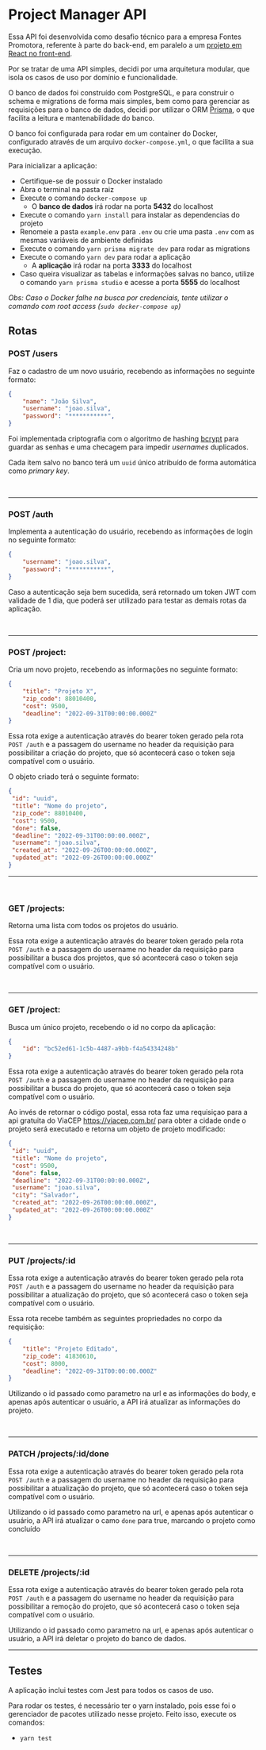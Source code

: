 # Project Manager API

Essa API foi desenvolvida como desafio técnico para a empresa Fontes Promotora, referente à parte do back-end, em paralelo a um [projeto em React no front-end](https://github.com/sdayube/project-manager).

Por se tratar de uma API simples, decidi por uma arquitetura modular, que isola os casos de uso por domínio e funcionalidade.

O banco de dados foi construído com PostgreSQL, e para construir o schema e migrations de forma mais simples, bem como para gerenciar as requisições para o banco de dados, decidi por utilizar o ORM [Prisma](https://www.prisma.io/), o que facilita a leitura e mantenabilidade do banco.

O banco foi configurada para rodar em um container do Docker, configurado através de um arquivo `docker-compose.yml`, o que facilita a sua execução.

Para inicializar a aplicação:
- Certifique-se de possuir o Docker instalado
- Abra o terminal na pasta raiz
- Execute o comando `docker-compose up` 
  - O **banco de dados** irá rodar na porta **5432** do localhost
- Execute o comando `yarn install` para instalar as dependencias do projeto
- Renomeie a pasta `example.env` para `.env` ou crie uma pasta `.env` com as mesmas variáveis de ambiente definidas
- Execute o comando `yarn prisma migrate dev` para rodar as migrations
- Execute o comando `yarn dev` para rodar a aplicação
  - A **aplicação** irá rodar na porta **3333** do localhost
- Caso queira visualizar as tabelas e informações salvas no banco, utilize o comando `yarn prisma studio` e acesse a porta **5555** do localhost

*Obs: Caso o Docker falhe na busca por credenciais, tente utilizar o comando com root access (`sudo docker-compose up`)*
  

## Rotas

### POST /users

Faz o cadastro de um novo usuário, recebendo as informações no seguinte formato:

```json
{
    "name": "João Silva",
    "username": "joao.silva",
    "password": "***********",
}
```
Foi implementada criptografia com o algoritmo de hashing [bcrypt](https://www.npmjs.com/package/bcrypt) para guardar as senhas e uma checagem para impedir *usernames* duplicados.

Cada item salvo no banco terá um `uuid` único atribuído de forma automática como *primary key*.

&nbsp;<br>

---
### POST /auth
Implementa a autenticação do usuário, recebendo as informações de login no seguinte formato:
  
```json
{
    "username": "joao.silva",
    "password": "***********",
}
```
Caso a autenticação seja bem sucedida, será retornado um token JWT com validade de 1 dia, que poderá ser utilizado para testar as demais rotas da aplicação.

&nbsp;<br>

---
### POST /project:
Cria um novo projeto, recebendo as informações no seguinte formato:
  
```json
{
    "title": "Projeto X",
    "zip_code": 88010400,
    "cost": 9500,
    "deadline": "2022-09-31T00:00:00.000Z"
}
```
Essa rota exige a autenticação através do bearer token gerado pela rota `POST /auth` e a passagem do username no header da requisição para possibilitar a criação do projeto, que só acontecerá caso o token seja compatível com o usuário.

O objeto criado terá o seguinte formato:

```json
{
 "id": "uuid",
 "title": "Nome do projeto",
 "zip_code": 88010400,
 "cost": 9500,
 "done": false,
 "deadline": "2022-09-31T00:00:00.000Z",
 "username": "joao.silva",
 "created_at": "2022-09-26T00:00:00.000Z",
 "updated_at": "2022-09-26T00:00:00.000Z"
}

```
---
&nbsp;<br>

### GET /projects:
Retorna uma lista com todos os projetos do usuário.

Essa rota exige a autenticação através do bearer token gerado pela rota `POST /auth` e a passagem do username no header da requisição para possibilitar a busca dos projetos, que só acontecerá caso o token seja compatível com o usuário.

&nbsp;<br>

---
### GET /project:
Busca um único projeto, recebendo o id no corpo da aplicação:
  
```json
{
	"id": "bc52ed61-1c5b-4487-a9bb-f4a54334248b"
}
```
Essa rota exige a autenticação através do bearer token gerado pela rota `POST /auth` e a passagem do username no header da requisição para possibilitar a busca do projeto, que só acontecerá caso o token seja compatível com o usuário.

Ao invés de retornar o código postal, essa rota faz uma requisiçao para a api gratuita do ViaCEP https://viacep.com.br/ para obter a cidade onde o projeto será executado e retorna um objeto de projeto modificado:

```json
{
 "id": "uuid",
 "title": "Nome do projeto",
 "cost": 9500,
 "done": false,
 "deadline": "2022-09-31T00:00:00.000Z",
 "username": "joao.silva",
 "city": "Salvador",
 "created_at": "2022-09-26T00:00:00.000Z",
 "updated_at": "2022-09-26T00:00:00.000Z"
}

```

&nbsp;<br>

---
### PUT /projects/:id
Essa rota exige a autenticação através do bearer token gerado pela rota `POST /auth` e a passagem do username no header da requisição para possibilitar a atualização do projeto, que só acontecerá caso o token seja compatível com o usuário.

Essa rota recebe também as seguintes propriedades no corpo da requisição:

```json
{
	"title": "Projeto Editado",
	"zip_code": 41830610,
	"cost": 8000,
	"deadline": "2022-09-31T00:00:00.000Z"
}
```

Utilizando o id passado como parametro na url e as informações do body, e apenas após autenticar o usuário, a API irá atualizar as informações do projeto.

&nbsp;<br>

---

### PATCH /projects/:id/done
Essa rota exige a autenticação através do bearer token gerado pela rota `POST /auth` e a passagem do username no header da requisição para possibilitar a atualização do projeto, que só acontecerá caso o token seja compatível com o usuário.

Utilizando o id passado como parametro na url, e apenas após autenticar o usuário, a API irá atualizar o camo `done` para true, marcando o projeto como concluído

&nbsp;<br>

---

### DELETE /projects/:id
Essa rota exige a autenticação através do bearer token gerado pela rota `POST /auth` e a passagem do username no header da requisição para possibilitar a remoção do projeto, que só acontecerá caso o token seja compatível com o usuário.

Utilizando o id passado como parametro na url, e apenas após autenticar o usuário, a API irá deletar o projeto do banco de dados.

---

## Testes
A aplicação inclui testes com Jest para todos os casos de uso.

Para rodar os testes, é necessário ter o yarn instalado, pois esse foi o gerenciador de pacotes utilizado nesse projeto. Feito isso, execute os comandos:
  - `yarn test`
